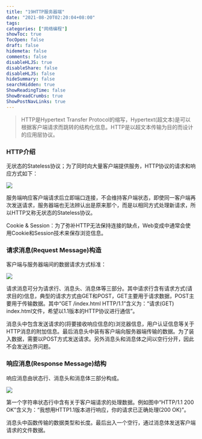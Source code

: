 ```yaml
---
title: "19HTTP服务器端"
date: "2021-08-20T02:20:04+08:00"
tags:
categories: ["网络编程"]
showToc: true
TocOpen: false
draft: false
hidemeta: false
comments: false
disableHLJS: true
disableShare: false
disableHLJS: false
hideSummary: false
searchHidden: true
ShowReadingTime: false
ShowBreadCrumbs: true
ShowPostNavLinks: true
---
```


> HTTP是Hypertext Transfer Protocol的缩写，Hypertext(超文本)是可以根据客户端请求而跳转的结构化信息。HTTP是以超文本传输为目的而设计的应用层协议。

### HTTP介绍

无状态的Stateless协议；为了同时向大量客户端提供服务，HTTP协议的请求和响应方式如下：

![](https://i.loli.net/2019/02/07/5c5bc6973a4d0.png)

服务端响应客户端请求后立即端口连接，不会维持客户端状态，即使同一客户端再次发送请求，服务器端也无法辨认出是原来那个，而是以相同方式处理新请求，所以HTTP又称无状态的Stateless协议。

Cookie & Session：为了弥补HTTP无法保持连接的缺点，Web变成中通常会使用Cookie和Session技术来保存浏览信息。

### 请求消息(Request Message)构造

客户端与服务器端间的数据请求方式标准：

![](https://i.loli.net/2019/02/07/5c5bcbb75202f.png)

请求消息可分为请求行、消息头、消息体等三部分。其中请求行含有请求方式(请求目的)信息，典型的请求方式由GET和POST，GET主要用于请求数据，POST主要用于传输数据。其中“GET /index.html HTTP/1.1”含义为：“请求(GET) index.html文件，希望以1.1版本的HTTP协议进行通信”。

消息头中包含发送请求的(将要接收响应信息的)浏览器信息，用户认证信息等关于HTTP消息的附加信息。最后消息头中装有客户端向服务器端传输的数据。为了装入数据，需要以POST方式发送请求。另外消息头和消息体之间以空行分开，因此不会发送边界问题。

### 响应消息(Response Message)结构

响应消息由状态行、消息头和消息体三部分构成。

![](https://i.loli.net/2019/02/07/5c5bf9ad1b5f9.png)

第一个字符串状态行中含有关于客户端请求的处理数据。例如图中“HTTP/1.1 200 OK”含义为：“我想用HTTP1.1版本进行响应，你的请求已正确处理(200 OK)”。

消息头中函数传输的数据类型和长度。最后出入一个空行，通过消息体发送客户端请求的文件数据。
